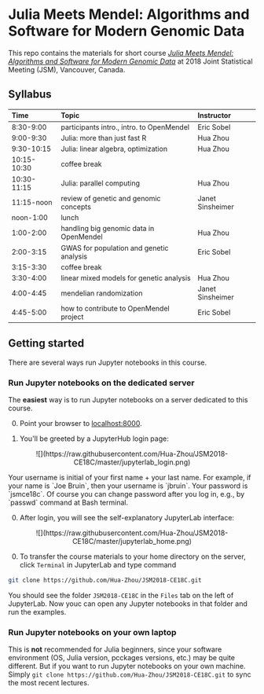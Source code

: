 # Julia Meets Mendel: Algorithms and Software for Modern Genomic Data

This repo contains the materials for short course [_Julia Meets Mendel: Algorithms and Software for Modern Genomic Data_](http://ww2.amstat.org/meetings/jsm/2018/onlineprogram/ActivityDetails.cfm?SessionID=215388) at 2018 Joint Statistical Meeting (JSM), Vancouver, Canada.

## Syllabus

| Time | Topic | Instructor |  
|:-----------|:------------|:------------|  
| 8:30-9:00 | participants intro., intro. to OpenMendel | Eric Sobel |  
| 9:00-9:30 | Julia: more than just fast R | Hua Zhou |  
| 9:30-10:15 | Julia: linear algebra, optimization | Hua Zhou |  
| 10:15-10:30 | coffee break | |  
| 10:30-11:15 | Julia: parallel computing | Hua Zhou |  
| 11:15-noon | review of genetic and genomic concepts | Janet Sinsheimer |  
| noon-1:00 | lunch | |  
| 1:00-2:00 | handling big genomic data in OpenMendel | Hua Zhou |  
| 2:00-3:15 | GWAS for population and genetic analysis | Eric Sobel |  
| 3:15-3:30 | coffee break | |  
| 3:30-4:00 | linear mixed models for genetic analysis | Hua Zhou |  
| 4:00-4:45 | mendelian randomization | Janet Sinsheimer |  
| 4:45-5:00 | how to contribute to OpenMendel project | Eric Sobel |  

## Getting started

There are several ways run Jupyter notebooks in this course.

### Run Jupyter notebooks on the dedicated server

The **easiest** way is to run Jupyter notebooks on a server dedicated to this course.  

0. Point your browser to [localhost:8000]().  

0. You'll be greeted by a JupyterHub login page:
<p align="center">
![](https://raw.githubusercontent.com/Hua-Zhou/JSM2018-CE18C/master/jupyterlab_login.png)
</p>
Your username is initial of your first name + your last name. For example, if your name is `Joe Bruin`, then your username is `jbruin`. Your password is `jsmce18c`. Of course you can change password after you log in, e.g., by `passwd` command at Bash terminal.

0. After login, you will see the self-explanatory JupyterLab interface:
<p align="center">
![](https://raw.githubusercontent.com/Hua-Zhou/JSM2018-CE18C/master/jupyterlab_home.png)
</p>

0. To transfer the course materials to your home directory on the server, click `Terminal` in JupyterLab and type command 
```bash
git clone https://github.com/Hua-Zhou/JSM2018-CE18C.git
```
You should see the folder `JSM2018-CE18C` in the `Files` tab on the left of JupyterLab. Now youc can open any Jupyter notebooks in that folder and run the examples.

### Run Jupyter notebooks on your own laptop

This is **not** recommended for Julia beginners, since your software environment (OS, Julia version, pcckages versions, etc.) may be quite different. But if you want to run Jupyter notebooks on your own machine. Simply `git clone https://github.com/Hua-Zhou/JSM2018-CE18C.git` to sync the most recent lectures.



